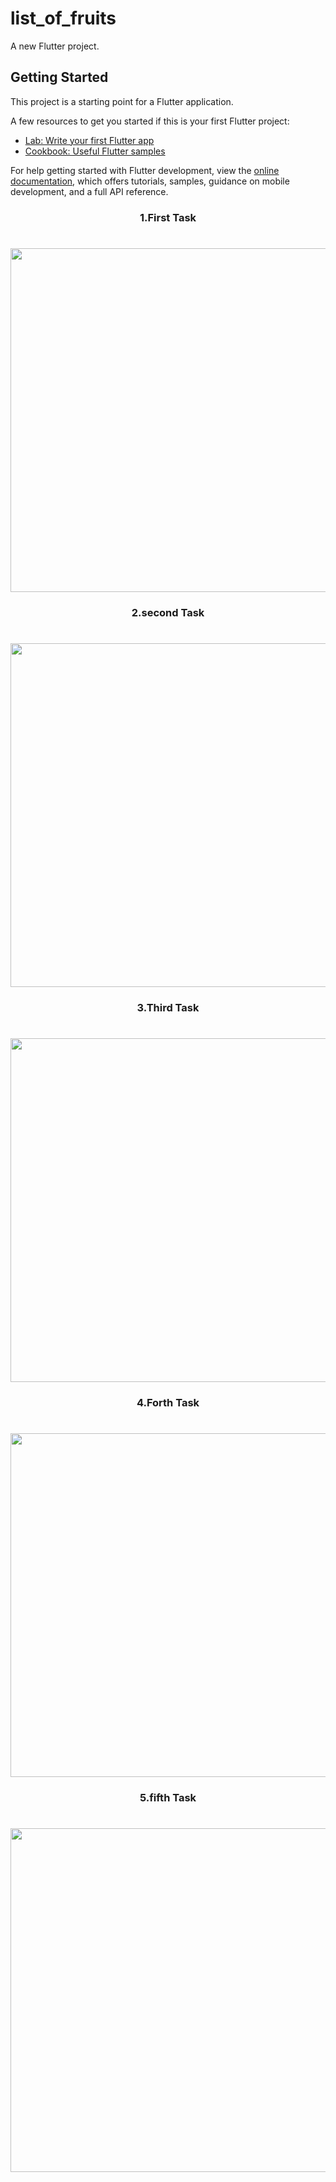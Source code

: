# list_of_fruits

A new Flutter project.

## Getting Started

This project is a starting point for a Flutter application.

A few resources to get you started if this is your first Flutter project:

- [Lab: Write your first Flutter app](https://docs.flutter.dev/get-started/codelab)
- [Cookbook: Useful Flutter samples](https://docs.flutter.dev/cookbook)

For help getting started with Flutter development, view the
[online documentation](https://docs.flutter.dev/), which offers tutorials,
samples, guidance on mobile development, and a full API reference.

<h3 align="center"> 1.First Task </h3>



<h1 align="left"></h1>


<div align="center">

  <img src = "https://github.com/sanjuafre123/counter_app_ui/assets/148860124/9cd5d168-2dbd-4d09-8d6d-48a9a6ae87b4" height ="550">
</div>

<h3 align="center"> 2.second Task </h3>

<h1 align="left"></h1>


<div align="center">

  <img src = "https://github.com/sanjuafre123/counter_app_ui/assets/148860124/4ab7c6d2-0645-4c35-b865-b198ce659614" height ="550">
</div>

<h3 align="center"> 3.Third Task </h3>

<h1 align="left"></h1>


<div align="center">

  <img src = "https://github.com/sanjuafre123/counter_app_ui/assets/148860124/c62c09ad-a507-4949-b451-2b620da9b017" height ="550">
</div>

<h3 align="center"> 4.Forth Task </h3>

<h1 align="left"></h1>

<div align="center">

  <img src = "https://github.com/sanjuafre123/counter_app_ui/assets/148860124/74ba210a-471b-4cd4-ad97-27757262062f" height ="550">
</div>

<h3 align="center"> 5.fifth Task </h3>

<h1 align="left"></h1>

<div align="center">

  <img src = "https://github.com/sanjuafre123/counter_app_ui/assets/148860124/28f94be8-b2d9-4d88-a83c-4be73050b6db" height ="550">
</div>

